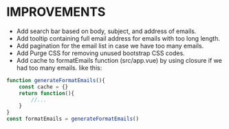 # IMPROVEMENTS

- Add search bar based on body, subject, and address of emails.
- Add tooltip containing full email address for emails with too long length.
- Add pagination for the email list in case we have too many emails.
- Add Purge CSS for removing unused bootstrap CSS codes.
- Add cache to formatEmails function (src/app.vue) by using closure if we had too many emails. like this: 

 ```javascript
 function generateFormatEmails(){
     const cache = {}
     return function(){
         //...
     }
 }
 const formatEmails = generateFormatEmails()
 ```